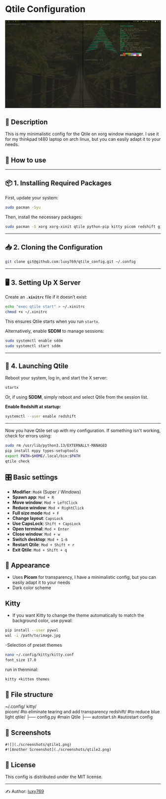 # Qtile Configuration

![Qtile Screenshot](images/btw.png)

## 📌 Description
 This is my minimalistic config for the Qtile on xorg window manager. I use it for my thinkpad t480 laptop on arch linux, but you can easily adapt it to your needs.
 
## 🔧 How to use
---
## 📦 **1. Installing Required Packages**  
First, update your system:  
```sh
sudo pacman -Syu
```
Then, install the necessary packages:  
```sh
sudo pacman -S xorg xorg-xinit qtile python-pip kitty picom redshift git nano neovim sddm
```
---
## 📥 **2. Cloning the Configuration**  

```sh
git clone git@github.com:luxy769/qtile_config.git ~/.config
```
---

## 🖥 **3. Setting Up X Server**  
Create an **`.xinitrc`** file if it doesn’t exist:  
```sh
echo "exec qtile start" > ~/.xinitrc
chmod +x ~/.xinitrc
```

This ensures Qtile starts when you run `startx`.

Alternatively, enable **SDDM** to manage sessions:
```sh
sudo systemctl enable sddm
sudo systemctl start sddm
```

---

## 🚀 **4. Launching Qtile**  
Reboot your system, log in, and start the X server:  
```sh
startx
```
Or, if using **SDDM**, simply reboot and select Qtile from the session list.


**Enable Redshift at startup:**  
```sh
systemctl --user enable redshift
```

---

Now you have Qtile set up with my configuration. If something isn't working, check for errors using:  
```sh
sudo rm /usr/lib/python3.13/EXTERNALLY-MANAGED
pip install mypy types-setuptools
export PATH=$HOME/.local/bin:$PATH
qtile check
```


## 🎛 Basic settings

- **Modifier**: `Mod4` (Super / Windows)
- **Spawn app**: `Mod + R`
- **Move window**: `Mod + LeftClick`
- **Reduce window**: `Mod + RightClick`
- **Full size mode** `Mod + F`
- **Change layout**: `CapsLock`
- **Use CapsLock**: `Shift + CapsLock`
- **Open terminal**: `Mod + Enter`
- **Close window**: `Mod + w`
- **Switch desktop**: `Mod + 1-6`
- **Restart Qtile**: `Mod + Shift + r`
- **Exit Qtile**: `Mod + Shift + q`

## 🎨 Appearance
- Uses **Picom** for transparency, I have a minimalistic config,
  but you can easily adapt it to your needs
- Dark color scheme
  
## Kitty
- If you want Kitty to change the theme automatically to match the background color, use pywal:
```sh
pip install --user pywal
wal -i /path/to/image.jpg
```
-Selection of preset themes
```sh
nano ~/.config/kitty/kitty.conf
font_size 17.0
```
 run in therminal:
```sh
kitty +kitten themes
```



## 📂 File structure
~/.config/
kitty/    
picom/    #to eliminate tearing and add transparency
redshift/ #to reduce blue light
qtile/
├── config.py        #main Qtile
├── autostart.sh     #autostart config


## 📸 Screenshots
```
#![](./screenshots/qtile1.png)
#![Another Screenshot](./screenshots/qtile2.png)
```

## 📜 License
This config is distributed under the MIT license.

---
✍ Author: [luxy769](https://github.com/luxy769)

